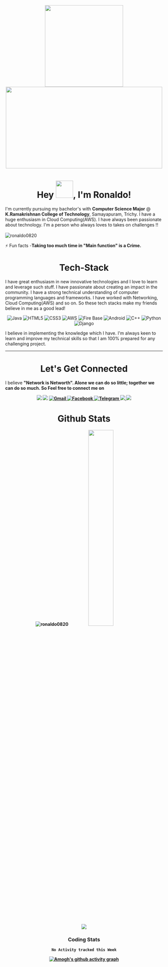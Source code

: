 <div align="center"> 
 <img src="https://github.com/ronaldo0820/ronaldo0820/blob/main/github.gif" width="250" height="260"> 
 <img src="https://thumbs.gfycat.com/AmusedSilkyImperatorangel-size_restricted.gif" width="500" height="260"> 
</div>

<h1 align="center">Hey <img src="https://github.com/mitul3737/mitul3737/blob/main/Wave.gif" height="55px" width="55px">, I'm Ronaldo!</h1>

I'm currently pursuing my bachelor's with <b>Computer Science Major</b> @ <b>K.Ramakrishnan College of Technology</b>, Samayapuram, Trichy. I have a huge enthusiasm in Cloud Computing(AWS). I have always been passionate about technology. I'm a person who always loves to takes on challenges !!
<br>
<br>
<img src="https://komarev.com/ghpvc/?username=ronaldo0820&label=Profile%20views&color=ce9927&style=flat" alt="ronaldo0820" /> </p>
⚡ Fun facts -**Taking too much time in "Main function" is a Crime.**

<h1 align="center">Tech-Stack</h1>

I have great enthusiasm in new innovative technologies and I love to learn and leverage such stuff. I have passionate about creating an impact in the community. I have a strong technical understanding of computer programming languages and frameworks. I have worked with Networking, Cloud Computing(AWS) and so on. So these tech stacks make my friends believe in me as a good lead!

<p align="center"> 
 <img alt="Java" src="https://img.shields.io/badge/java-%93I8234B.svg?&style=for-the-badge&logo=java&logoColor=brown" />
<img alt="HTML5" src="https://img.shields.io/badge/html5-%23E34F26.svg?&style=for-the-badge&logo=html5&logoColor=white" />
 <img alt="CSS3" src="https://img.shields.io/badge/css3-%231572B6.svg?&style=for-the-badge&logo=css3&logoColor=white" />
   <img alt="AWS" src="https://img.shields.io/badge/aws-%5F674700.svg?&style=for-the-badge&logo=amazon&logoColor=black" />
 <img alt="Fire Base" src="https://img.shields.io/badge/firebase-%231572B6.svg?&style=for-the-badge&logo=firebase&logoColor=yellow" />
    <img alt="Android" src="https://img.shields.io/badge/android-%982380svg?&style=for-the-badge&logo=android&logoColor=green" />
<img alt="C++" src="https://img.shields.io/badge/c++-%2300599C.svg?&style=for-the-badge&logo=c%2B%2B&ogoColor=white" />
 <img alt="Python" src="https://img.shields.io/badge/python-%23323330.svg?&style=for-the-badge&logo=python&logoColor=%278F7D64E" />
 <img alt="Django" src="https://img.shields.io/badge/django-%982380svg?&style=for-the-badge&logo=django&logoColor=black" />

</p>

I believe in implementing the knowledge which I have. I'm always keen to learn and improve my technical skills so that I am 100% prepared for any challenging project.


<hr>
<h1 align="center">Let's Get Connected</h1>

I believe <b>"Network is Networth"<b>. Alone we can do so little; together we can do so much. So <strong>Feel free to connect me on<strong> </p>

<div align="center">


<a href="https://twitter.com/ronaldomatthew8" target="_blank"><img src="https://img.shields.io/badge/twitter-%2300acee.svg?&style=for-the-badge&logo=twitter&logoColor=white&alt=twitter" /></a>
<a href="https://www.linkedin.com/in/ronaldo-matthew-ab0667222/" target="_blank"><img src="https://img.shields.io/badge/linkedin-%2300acee.svg?&style=for-the-badge&logo=twitter&logoColor=white&alt=twitter" /></a>
 <a href="mailto:ronaldomatthew8@gmail.com"><img  alt="Gmail" src="https://img.shields.io/badge/Gmail-D14836?style=for-the-badge&logo=gmail&logoColor=white" /><a href="https://www.facebook.com/ronaldo.matthew.56" target="_blank">
<img alt="Facebook" src="https://img.shields.io/badge/Facebook%20-%231877F2.svg?&style=for-the-badge&logo=Facebook&logoColor=white" />
<a  href="https://www.instagram.com/ronald.jr__/?hl=en"><img alt=" Telegram" src="https://img.shields.io/badge/instagram-209230?style=for-the-badge&logo=instagram&logoColor=white">
   <a href="https://www.codechef.com/users/ronaldo8"> <img src="https://img.shields.io/badge/codechef-800080?style=for-the-badge&logo=codechef&logoColor=pink">
   <a href="www.hackerrank.com/ronaldomatthew8"> <img src="https://img.shields.io/badge/hackerrank-800080?style=for-the-badge&logo=hackerrank&logoColor=white">
 </a>

</div>

<h1 align="center">Github Stats</h1>
 <div align="center" >
<p align="center"> <img src="https://github-readme-stats.vercel.app/api?username=ronaldo0820&show_icons=true&theme=gotham" alt="ronaldo0820" />  <img width="40%" src="https://github-readme-stats.vercel.app/api/top-langs/?username=vimalprogrammer&layout=compact&theme=dracula"><!--you can use merko/dark/ radical/ merko/ gruvbox/ tokyonight/ onedark/ cobalt/ synthwave/highcontrast/ dracula--> 
</div> 
 <div align="center">
 <img src="https://github-readme-streak-stats.herokuapp.com/?user=ronaldo0820")>
<div align="center">

 ### Coding Stats
<!--START_SECTION:waka-->
```text
No Activity tracked this Week
```
<!--END_SECTION:waka-->

<!--..-->
 
[![Amogh's github activity graph](https://activity-graph.herokuapp.com/graph?username=ronaldo0820&bg_color=000000&color=3620f7&line=5a0c99&point=1adbce&area=true&hide_border=true)](https://github.com/ashutosh00710/github-readme-activity-graph)
 
